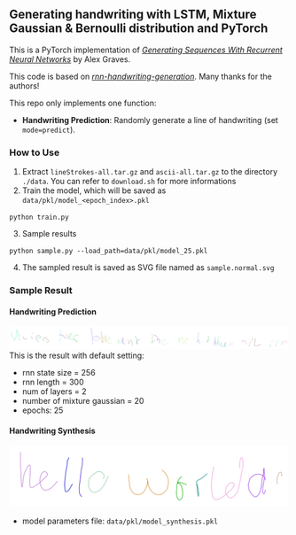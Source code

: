 ## Generating handwriting with LSTM, Mixture Gaussian & Bernoulli distribution and PyTorch 

This is a PyTorch implementation of *[Generating Sequences With Recurrent Neural Networks](https://arxiv.org/abs/1308.0850)* by Alex Graves.

This code is based on *[rnn-handwriting-generation](https://github.com/snowkylin/rnn-handwriting-generation)*. Many thanks for the authors!

This repo only implements one function:

* **Handwriting Prediction**: Randomly generate a line of handwriting (set `mode=predict`). 

### How to Use
1. Extract `lineStrokes-all.tar.gz` and `ascii-all.tar.gz` to the directory `./data`. You can refer to `download.sh` for more informations
2. Train the model, which will be saved as `data/pkl/model_<epoch_index>.pkl`
```
python train.py
```
3. Sample results
```
python sample.py --load_path=data/pkl/model_25.pkl
```
4. The sampled result is saved as SVG file named as `sample.normal.svg`

### Sample Result

#### Handwriting Prediction

![](./images/prediction.svg)
This is the result with default setting:
* rnn state size = 256
* rnn length = 300
* num of layers = 2
* number of mixture gaussian = 20
* epochs: 25

#### Handwriting Synthesis
![](./images/synthesis.svg)
+ model parameters file: `data/pkl/model_synthesis.pkl`
